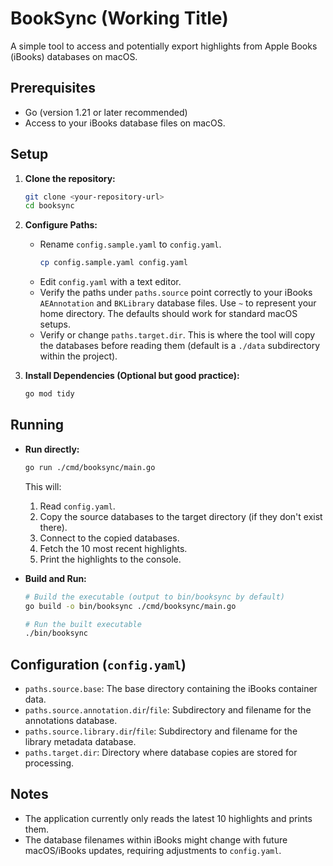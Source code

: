 # BookSync (Working Title)

A simple tool to access and potentially export highlights from Apple Books (iBooks) databases on macOS.

## Prerequisites

*   Go (version 1.21 or later recommended)
*   Access to your iBooks database files on macOS.

## Setup

1.  **Clone the repository:**
    ```bash
    git clone <your-repository-url>
    cd booksync
    ```

2.  **Configure Paths:**
    *   Rename `config.sample.yaml` to `config.yaml`.
        ```bash
        cp config.sample.yaml config.yaml
        ```
    *   Edit `config.yaml` with a text editor.
    *   Verify the paths under `paths.source` point correctly to your iBooks `AEAnnotation` and `BKLibrary` database files. Use `~` to represent your home directory. The defaults should work for standard macOS setups.
    *   Verify or change `paths.target.dir`. This is where the tool will copy the databases before reading them (default is a `./data` subdirectory within the project).

3.  **Install Dependencies (Optional but good practice):**
    ```bash
    go mod tidy
    ```

## Running

*   **Run directly:**
    ```bash
    go run ./cmd/booksync/main.go
    ```
    This will:
    1.  Read `config.yaml`.
    2.  Copy the source databases to the target directory (if they don't exist there).
    3.  Connect to the copied databases.
    4.  Fetch the 10 most recent highlights.
    5.  Print the highlights to the console.

*   **Build and Run:**
    ```bash
    # Build the executable (output to bin/booksync by default)
    go build -o bin/booksync ./cmd/booksync/main.go

    # Run the built executable
    ./bin/booksync
    ```

## Configuration (`config.yaml`)

*   `paths.source.base`: The base directory containing the iBooks container data.
*   `paths.source.annotation.dir`/`file`: Subdirectory and filename for the annotations database.
*   `paths.source.library.dir`/`file`: Subdirectory and filename for the library metadata database.
*   `paths.target.dir`: Directory where database copies are stored for processing.

## Notes

*   The application currently only reads the latest 10 highlights and prints them.
*   The database filenames within iBooks might change with future macOS/iBooks updates, requiring adjustments to `config.yaml`. 